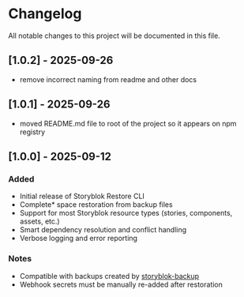 # Changelog

All notable changes to this project will be documented in this file.

## [1.0.2] - 2025-09-26

- remove incorrect naming from readme and other docs

## [1.0.1] - 2025-09-26

- moved README.md file to root of the project so it appears on npm registry

## [1.0.0] - 2025-09-12

### Added
- Initial release of Storyblok Restore CLI
- Complete* space restoration from backup files
- Support for most Storyblok resource types (stories, components, assets, etc.)
- Smart dependency resolution and conflict handling
- Verbose logging and error reporting


### Notes
- Compatible with backups created by [storyblok-backup](https://github.com/webflorist/storyblok-backup)
- Webhook secrets must be manually re-added after restoration
